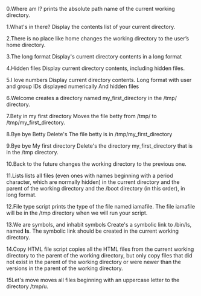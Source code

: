 0.Where am I?
prints the absolute path name of the current working directory.

1.What's in there?
Display the contents list of your current directory.

2.There is no place like home
changes the working directory to the user’s home directory.

3.The long format
Display's current directory contents in a long format

4.Hidden files
Display current directory contents, including hidden files.

5.I love numbers
Display current directory contents.
Long format
with user and group IDs displayed numerically
And hidden files

6.Welcome
creates a directory named my_first_directory in the /tmp/ directory.

7.Bety in my first directory
Moves the file betty from /tmp/ to /tmp/my_first_directory.

8.Bye bye Betty
Delete's The file betty is in /tmp/my_first_directory

9.Bye bye My first directory
Delete's the directory my_first_directory that is in the /tmp directory.

10.Back to the future
changes the working directory to the previous one.

11.Lists
lists all files (even ones with names beginning with a period character, which are normally hidden) in the current directory and the parent of the working directory and the /boot directory (in this order), in long format.

12.File type
script prints the type of the file named iamafile. The file iamafile will be in the /tmp directory when we will run your script.

13.We are symbols, and inhabit symbols
Create's a symbolic link to /bin/ls, named __ls__. The symbolic link should be created in the current working directory.

14.Copy HTML file
script copies all the HTML files from the current working directory to the parent of the working directory, but only copy files that did not exist in the parent of the working directory or were newer than the versions in the parent of the working directory.

15Let's move
moves all files beginning with an uppercase letter to the directory /tmp/u.
